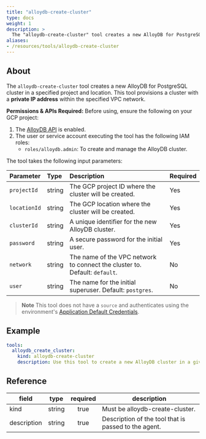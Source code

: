 ```yaml
---
title: "alloydb-create-cluster"
type: docs
weight: 1
description: >
  The "alloydb-create-cluster" tool creates a new AlloyDB for PostgreSQL cluster in a specified project and location.
aliases:
- /resources/tools/alloydb-create-cluster
---
```


## About

The `alloydb-create-cluster` tool creates a new AlloyDB for PostgreSQL cluster in a specified project and location. 
This tool provisions a cluster with a **private IP address** within the specified VPC network.

  **Permissions & APIs Required:**
  Before using, ensure the following on your GCP project:
  1. The [AlloyDB API](https://console.cloud.google.com/apis/library/alloydb.googleapis.com) is enabled.
  2. The user or service account executing the tool has the following IAM roles:
     - `roles/alloydb.admin`: To create and manage the AlloyDB cluster.

The tool takes the following input parameters:

| Parameter | Type | Description | Required |
| :--- | :--- | :--- | :--- |
| `projectId` | string | The GCP project ID where the cluster will be created. | Yes |
| `locationId` | string | The GCP location where the cluster will be created. | Yes |
| `clusterId` | string | A unique identifier for the new AlloyDB cluster. | Yes |
| `password` | string | A secure password for the initial user. | Yes |
| `network` | string | The name of the VPC network to connect the cluster to. Default: `default`. | No |
| `user` | string | The name for the initial superuser. Default: `postgres`. | No |
> **Note**
> This tool does not have a `source` and authenticates using the environment's
[Application Default Credentials](https://cloud.google.com/docs/authentication/application-default-credentials).
## Example

```yaml
tools:
  alloydb_create_cluster:
    kind: alloydb-create-cluster
    description: Use this tool to create a new AlloyDB cluster in a given project and location.
```
## Reference
| **field**   |                  **type**                  | **required** | **description**                                                                                  |
|-------------|:------------------------------------------:|:------------:|--------------------------------------------------------------------------------------------------|
| kind        |                   string                   |     true     | Must be alloydb-create-cluster.                                                                  |                                               |
| description |                   string                   |     true     | Description of the tool that is passed to the agent.                                             |